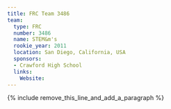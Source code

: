 ```yaml
---
title: FRC Team 3486
team:
  type: FRC
  number: 3486
  name: STEM&m's
  rookie_year: 2011
  location: San Diego, California, USA
  sponsors:
  - Crawford High School
  links:
    Website:
---
```


{% include remove_this_line_and_add_a_paragraph %}